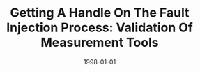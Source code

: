 ---
title: "Getting A Handle On The Fault Injection Process: Validation Of Measurement Tools"
date: 1998-01-01
venue: "5th IEEE International Software Metrics Symposium (METRICS 1998), March 20-21, 1998, Bethesda, Maryland, USA"
paperurl: https://doi.org/10.1109/METRIC.1998.731238
authors: "Sebastian G Elbaum and John C Munson"
awards: ""
---